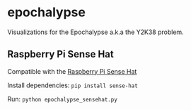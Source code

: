 # epochalypse

Visualizations for the Epochalypse a.k.a the Y2K38 problem.

## Raspberry Pi Sense Hat
Compatible with the [Raspberry Pi Sense Hat](https://www.raspberrypi.com/documentation/accessories/sense-hat.html)

Install dependencies:
`pip install sense-hat`

Run:
`python epochalypse_sensehat.py`